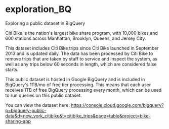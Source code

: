 # exploration_BQ
Exploring a public dataset in BigQuery

Citi Bike is the nation's largest bike share program, with 10,000 bikes and 600 stations across Manhattan, Brooklyn, Queens, and Jersey City. 

This dataset includes Citi Bike trips since Citi Bike launched in September 2013 and is updated daily. The data has been processed by Citi Bike to remove trips that are taken by staff to service and inspect the system, as well as any trips below 60 seconds in length, which are considered false starts.

This public dataset is hosted in Google BigQuery and is included in BigQuery's 1TB/mo of free tier processing. This means that each user receives 1TB of free BigQuery processing every month, which can be used to run queries on this public dataset. 


You can view the dataset here: 
https://console.cloud.google.com/bigquery?p=bigquery-public-data&d=new_york_citibike&t=citibike_trips&page=table&project=bike-sharing-app 
